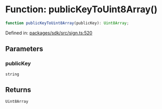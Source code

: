 # Function: publicKeyToUint8Array()

```ts
function publicKeyToUint8Array(publicKey): Uint8Array;
```

Defined in: [packages/sdk/src/sign.ts:520](https://github.com/towns-protocol/towns/blob/0db1fd0ac7258e8db8cedfb6183e8eade8284fa1/packages/sdk/src/sign.ts#L520)

## Parameters

### publicKey

`string`

## Returns

`Uint8Array`
